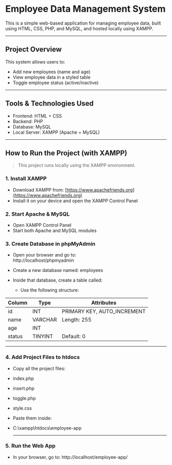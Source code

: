 # Employee Data Management System

This is a simple web-based application for managing employee data, built using HTML, CSS, PHP, and MySQL, and hosted locally using XAMPP.

---

##  Project Overview

This system allows users to:
- Add new employees (name and age)
- View employee data in a styled table
- Toggle employee status (active/inactive)

---

##  Tools & Technologies Used

- Frontend: HTML + CSS
- Backend: PHP
- Database: MySQL
- Local Server: XAMPP (Apache + MySQL)

---

##  How to Run the Project (with XAMPP)

> This project runs locally using the XAMPP environment.

### 1. Install XAMPP
- Download XAMPP from: [https://www.apachefriends.org](https://www.apachefriends.org)
- Install it on your device and open the XAMPP Control Panel

### 2. Start Apache & MySQL
- Open XAMPP Control Panel
- Start both Apache and MySQL modules

### 3. Create Database in phpMyAdmin
- Open your browser and go to:  
  http://localhost/phpmyadmin

- Create a new database named:
  employees
- Inside that database, create a table called:
  - Use the following structure:

| Column  | Type     | Attributes                     |
|---------|----------|--------------------------------|
| id      | INT      | PRIMARY KEY, AUTO_INCREMENT    |
| name    | VARCHAR  | Length: 255                    |
| age     | INT      |                                |
| status  | TINYINT  | Default: 0                     |

---

### 4. Add Project Files to htdocs
- Copy all the project files:
- index.php
- insert.php
- toggle.php
- style.css

- Paste them inside:
- C:\xampp\htdocs\employee-app

  ---

### 5. Run the Web App
- In your browser, go to:
  http://localhost/employee-app/

  
